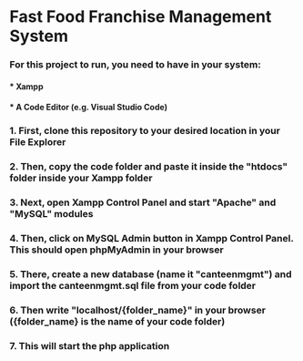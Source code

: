 # Fast Food Franchise Management System

### For this project to run, you need to have in your system:
#### * Xampp
#### * A Code Editor (e.g. Visual Studio Code)

### 1. First, clone this repository to your desired location in your File Explorer
### 2. Then, copy the code folder and paste it inside the "htdocs" folder inside your Xampp folder
### 3. Next, open Xampp Control Panel and start "Apache" and "MySQL" modules
### 4. Then, click on MySQL Admin button in Xampp Control Panel. This should open phpMyAdmin in your browser
### 5. There, create a new database (name it "canteenmgmt") and import the canteenmgmt.sql file from your code folder
### 6. Then write "localhost/{folder_name}" in your browser ({folder_name} is the name of your code folder)
### 7. This will start the php application
